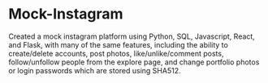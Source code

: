 # Mock-Instagram
Created a mock instagram platform using Python, SQL, Javascript, React, and Flask, with many of the same features, including the ability to create/delete accounts, post photos, like/unlike/comment posts, follow/unfollow people from the explore page, and change portfolio photos or login passwords which are stored using SHA512.
